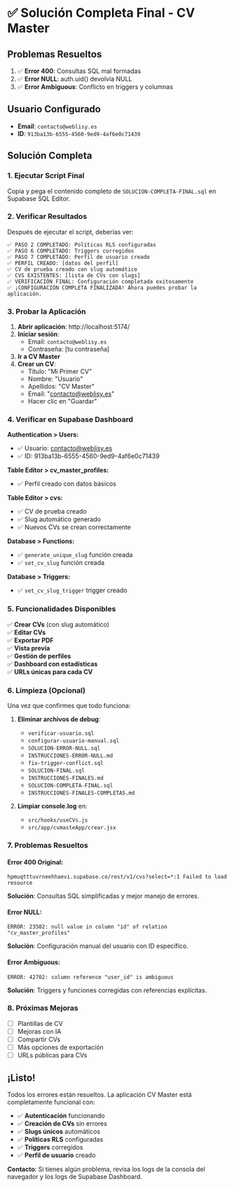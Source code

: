 # ✅ Solución Completa Final - CV Master

## Problemas Resueltos
1. ✅ **Error 400**: Consultas SQL mal formadas
2. ✅ **Error NULL**: auth.uid() devolvía NULL
3. ✅ **Error Ambiguous**: Conflicto en triggers y columnas

## Usuario Configurado
- **Email**: `contacto@weblisy.es`
- **ID**: `913ba13b-6555-4560-9ed9-4af6e0c71439`

## Solución Completa

### 1. Ejecutar Script Final
Copia y pega el contenido completo de `SOLUCION-COMPLETA-FINAL.sql` en Supabase SQL Editor.

### 2. Verificar Resultados
Después de ejecutar el script, deberías ver:

```
✅ PASO 2 COMPLETADO: Políticas RLS configuradas
✅ PASO 6 COMPLETADO: Triggers corregidos
✅ PASO 7 COMPLETADO: Perfil de usuario creado
✅ PERFIL CREADO: [datos del perfil]
✅ CV de prueba creado con slug automático
✅ CVS EXISTENTES: [lista de CVs con slugs]
✅ VERIFICACIÓN FINAL: Configuración completada exitosamente
✅ ¡CONFIGURACIÓN COMPLETA FINALIZADA! Ahora puedes probar la aplicación.
```

### 3. Probar la Aplicación

1. **Abrir aplicación**: http://localhost:5174/
2. **Iniciar sesión**: 
   - Email: `contacto@weblisy.es`
   - Contraseña: [tu contraseña]
3. **Ir a CV Master**
4. **Crear un CV**:
   - Título: "Mi Primer CV"
   - Nombre: "Usuario"
   - Apellidos: "CV Master"
   - Email: "contacto@weblisy.es"
   - Hacer clic en "Guardar"

### 4. Verificar en Supabase Dashboard

**Authentication > Users:**
- ✅ Usuario: contacto@weblisy.es
- ✅ ID: 913ba13b-6555-4560-9ed9-4af6e0c71439

**Table Editor > cv_master_profiles:**
- ✅ Perfil creado con datos básicos

**Table Editor > cvs:**
- ✅ CV de prueba creado
- ✅ Slug automático generado
- ✅ Nuevos CVs se crean correctamente

**Database > Functions:**
- ✅ `generate_unique_slug` función creada
- ✅ `set_cv_slug` función creada

**Database > Triggers:**
- ✅ `set_cv_slug_trigger` trigger creado

### 5. Funcionalidades Disponibles

✅ **Crear CVs** (con slug automático)  
✅ **Editar CVs**  
✅ **Exportar PDF**  
✅ **Vista previa**  
✅ **Gestión de perfiles**  
✅ **Dashboard con estadísticas**  
✅ **URLs únicas para cada CV**  

### 6. Limpieza (Opcional)

Una vez que confirmes que todo funciona:

1. **Eliminar archivos de debug**:
   - `verificar-usuario.sql`
   - `configurar-usuario-manual.sql`
   - `SOLUCION-ERROR-NULL.sql`
   - `INSTRUCCIONES-ERROR-NULL.md`
   - `fix-trigger-conflict.sql`
   - `SOLUCION-FINAL.sql`
   - `INSTRUCCIONES-FINALES.md`
   - `SOLUCION-COMPLETA-FINAL.sql`
   - `INSTRUCCIONES-FINALES-COMPLETAS.md`

2. **Limpiar console.log** en:
   - `src/hooks/useCVs.js`
   - `src/app/cvmasteApp/crear.jsx`

### 7. Problemas Resueltos

#### **Error 400 Original:**
```
hpmuqtttuvrneehhaevi.supabase.co/rest/v1/cvs?select=*:1 Failed to load resource
```
**Solución**: Consultas SQL simplificadas y mejor manejo de errores.

#### **Error NULL:**
```
ERROR: 23502: null value in column "id" of relation "cv_master_profiles"
```
**Solución**: Configuración manual del usuario con ID específico.

#### **Error Ambiguous:**
```
ERROR: 42702: column reference "user_id" is ambiguous
```
**Solución**: Triggers y funciones corregidas con referencias explícitas.

### 8. Próximas Mejoras

- [ ] Plantillas de CV
- [ ] Mejoras con IA
- [ ] Compartir CVs
- [ ] Más opciones de exportación
- [ ] URLs públicas para CVs

## ¡Listo!

Todos los errores están resueltos. La aplicación CV Master está completamente funcional con:

- ✅ **Autenticación** funcionando
- ✅ **Creación de CVs** sin errores
- ✅ **Slugs únicos** automáticos
- ✅ **Políticas RLS** configuradas
- ✅ **Triggers** corregidos
- ✅ **Perfil de usuario** creado

**Contacto**: Si tienes algún problema, revisa los logs de la consola del navegador y los logs de Supabase Dashboard. 